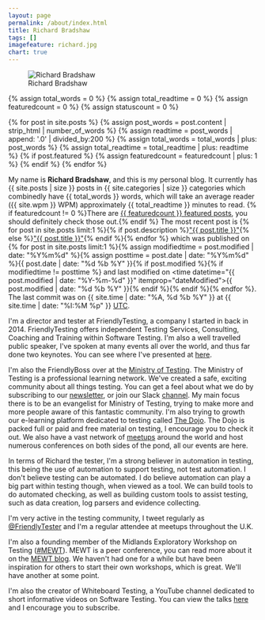 ```yaml
---
layout: page
permalink: /about/index.html
title: Richard Bradshaw
tags: []
imagefeature: richard.jpg
chart: true
---
```

<figure>
  <img src="{{ site.url }}/images/richard.jpg" alt="Richard Bradshaw">
  <figcaption>Richard Bradshaw</figcaption>
</figure>

{% assign total_words = 0 %}
{% assign total_readtime = 0 %}
{% assign featuredcount = 0 %}
{% assign statuscount = 0 %}

{% for post in site.posts %}
    {% assign post_words = post.content | strip_html | number_of_words %}
    {% assign readtime = post_words | append: '.0' | divided_by:200 %}
    {% assign total_words = total_words | plus: post_words %}
    {% assign total_readtime = total_readtime | plus: readtime %}
    {% if post.featured %}
    {% assign featuredcount = featuredcount | plus: 1 %}
    {% endif %}
{% endfor %}


My name is **Richard Bradshaw**, and this is my personal blog. It currently has {{ site.posts | size }} posts in {{ site.categories | size }} categories which combinedly have {{ total_words }} words, which will take an average reader ({{ site.wpm }} WPM) approximately <span class="time">{{ total_readtime }}</span> minutes to read. {% if featuredcount != 0 %}There are <a href="{{ site.url }}/featured">{{ featuredcount }} featured posts</a>, you should definitely check those out.{% endif %} The most recent post is {% for post in site.posts limit:1 %}{% if post.description %}<a href="{{ site.url }}{{ post.url }}" title="{{ post.description }}">"{{ post.title }}"</a>{% else %}<a href="{{ site.url }}{{ post.url }}" title="{{ post.description }}" title="Read more about {{ post.title }}">"{{ post.title }}"</a>{% endif %}{% endfor %} which was published on {% for post in site.posts limit:1 %}{% assign modifiedtime = post.modified | date: "%Y%m%d" %}{% assign posttime = post.date | date: "%Y%m%d" %}<time datetime="{{ post.date | date_to_xmlschema }}" class="post-time">{{ post.date | date: "%d %b %Y" }}</time>{% if post.modified %}{% if modifiedtime != posttime %} and last modified on <time datetime="{{ post.modified | date: "%Y-%m-%d" }}" itemprop="dateModified">{{ post.modified | date: "%d %b %Y" }}</time>{% endif %}{% endif %}{% endfor %}. The last commit was on {{ site.time | date: "%A, %d %b %Y" }} at {{ site.time | date: "%I:%M %p" }} [UTC](http://en.wikipedia.org/wiki/Coordinated_Universal_Time "Temps Universel Coordonné").

I'm a director and tester at FriendlyTesting, a company I started in back in 2014. FriendlyTesting offers independent Testing Services, Consulting, Coaching and Training within Software Testing. I'm also a well travelled public speaker, I've spoken at many events all over the world, and thus far done two keynotes. You can see where I've presented at [here](http://www.thefriendlytester.co.uk/p/talks-workshops.html).

I'm also the FriendlyBoss over at the [Ministry of Testing](https://www.ministryoftesting.com/). The Ministry of Testing is a professional learning network. We've created a safe, exciting community about all things testing. You can get a feel about what we do by subscribing to our [newsletter](https://www.ministryoftesting.com/subscribe/), or join our Slack [channel](https://www.ministryoftesting.com/slack). My main focus there is to be an evangelist for Ministry of Testing, trying to make more and more people aware of this fantastic community. I'm also trying to growth our e-learning platform dedicated to testing called [The Dojo](http://dojo.ministryoftesting.com/). The Dojo is packed full or paid and free material on testing, I encourage you to check it out. We also have a vast network of [meetups](http://ministryoftesting.com/meetups) around the world and host numerous conferences on both sides of the pond, all our events are here.

In terms of Richard the tester, I'm a strong believer in automation in testing, this being the use of automation to support testing, not test automation. I don't believe testing can be automated. I do believe automation can play a big part within testing though, when viewed as a tool. We can build tools to do automated checking, as well as building custom tools to assist testing, such as data creation, log parsers and evidence collecting.

I'm very active in the testing community, I tweet regularly as [@FriendlyTester](https://twitter.com/friendlytester) and I'm a regular attendee at meetups throughout the U.K.

I'm also a founding member of the Midlands Exploratory Workshop on Testing ([#MEWT](https://twitter.com/search?q=%23MEWT&src=typd)). MEWT is a peer conference, you can read more about it on the [MEWT blog](https://mewtblog.wordpress.com/). We haven't had one for a while but have been inspiration for others to start their own workshops, which is great. We'll have another at some point.

I'm also the creator of Whiteboard Testing, a YouTube channel dedicated to short informative videos on Software Testing. You can view the talks [here](https://www.youtube.com/channel/UC0QZWhi0ojqNte3ey7RD0qQ) and I encourage you to subscribe.
